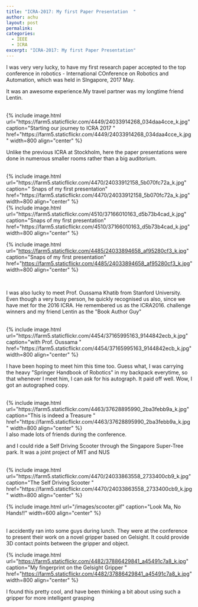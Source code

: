 ```yaml
---
title: "ICRA-2017: My first Paper Presentation  "
author: achu
layout: post
permalink:
categories:
  - IEEE
  - ICRA
excerpt: "ICRA-2017: My first Paper Presentation"
---
```


I was very very lucky, to have my first research paper accepted to the top conference in robotics -  International COnference on Robotics and Automation, which was held in SIngapore, 2017 May.

 It was an awesome experience.My travel partner was my longtime friend Lentin.
 
 <br>
{% include image.html url="https://farm5.staticflickr.com/4449/24033914268_034daa4cce_k.jpg" caption="Starting our journey to ICRA 2017 " href="https://farm5.staticflickr.com/4449/24033914268_034daa4cce_k.jpg" width=800 align="center" %}
 <br>
 
  Unlike the previous ICRA at Stockholm, here the paper presentations were done in numerous smaller rooms rather than a big auditorium. 
  
 <br>
{% include image.html url="https://farm5.staticflickr.com/4470/24033912158_5b070fc72a_k.jpg" caption=" Snaps of my first presentation" href="https://farm5.staticflickr.com/4470/24033912158_5b070fc72a_k.jpg" width=800 align="center" %}
   
   <br>
{% include image.html url="https://farm5.staticflickr.com/4510/37166010163_d5b73b4cad_k.jpg" caption="Snaps of my first presentation" href="https://farm5.staticflickr.com/4510/37166010163_d5b73b4cad_k.jpg" width=800 align="center" %}
    <br>
    
{% include image.html url="https://farm5.staticflickr.com/4485/24033894658_af95280cf3_k.jpg" caption="Snaps of my first presentation" href="https://farm5.staticflickr.com/4485/24033894658_af95280cf3_k.jpg" width=800 align="center" %}

<br>






I was also lucky to meet Prof. Oussama Khatib from Stanford University. Even though a very busy person, he quickly recognised us also, since we have met for the 2016 ICRA. He remembered us as the ICRA2016. challenge winners and my friend Lentin as the "Book Author Guy"

<br>
{% include image.html url="https://farm5.staticflickr.com/4454/37165995163_9144842ecb_k.jpg" caption="with Prof. Oussama  " href="https://farm5.staticflickr.com/4454/37165995163_9144842ecb_k.jpg" width=800 align="center" %}
<br>

I have been hoping to meet him this time too. Guess what, I was carrying the heavy "Springer Handbook of Robotics" in my backpack everytime, so that whenever I meet him, I can ask for his autograph. It paid off well. Wow, I got an autographed copy.

<br>
{% include image.html url="https://farm5.staticflickr.com/4463/37628895990_2ba3febb9a_k.jpg" caption="This is indeed a Treasure " href="https://farm5.staticflickr.com/4463/37628895990_2ba3febb9a_k.jpg" width=800 align="center" %}

<br>
I also made lots of friends during the conference.

and I could ride a Self Driving Scooter through the Singapore Super-Tree park. It was a joint project of MIT and NUS

<br>
{% include image.html url="https://farm5.staticflickr.com/4470/24033863558_2733400cb9_k.jpg" caption="The Self Driving Scooter " href="https://farm5.staticflickr.com/4470/24033863558_2733400cb9_k.jpg" width=800 align="center" %}
  <br>

{% include image.html url="/images/scooter.gif"  caption="Look Ma, No Hands!!" width=600  align="center" %}

<br>
I accidently ran into some guys during lunch. They were at the conference to present their work on a novel gripper based on Gelsight. It could provide 3D contact points between the gripper and object. 
<br>

{% include image.html url="https://farm5.staticflickr.com/4482/37886429841_a45491c7a8_k.jpg" caption="My fingerprint on the Gelsight Gripper " href="https://farm5.staticflickr.com/4482/37886429841_a45491c7a8_k.jpg" width=800 align="center" %}
<br>
 
 I found this pretty cool, and have been thinking a bit about using such a gripper for more intelligent grasping

 
